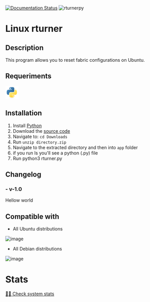 
[![Documentation Status](https://readthedocs.org/projects/skarlotastro/badge/?version=latest)](https://skarlotastro.readthedocs.io/es/latest/?badge=latest) <img src="https://komarev.com/ghpvc/?username=rturnerpy&label=Profile%20views&color=0e75b6&style=flat" alt="rturnerpy" /> <a href="https://twitter.com/@rturnerpy" target="blank"><img src="https://img.shields.io/twitter/follow/?logo=twitter&style=for-the-badge" alt="" /></a>

# Linux rturner

## Description
This program allows you to reset fabric configurations on Ubuntu.

## Requeriments
<a href="https://www.python.org" target="_blank" rel="noreferrer"> <img src="https://raw.githubusercontent.com/devicons/devicon/master/icons/python/python-original.svg" alt="python" width="40" height="40"/> </a>

## Installation

1. Install [Python](https://www.python.org/)
2. Download the [source code](https://github.com/rturnerpy/rturnerpy/archive/refs/heads/main.zip)
3. Navigate to: ```cd Downloads```
4. Run ```unzip directory.zip```
5. Navigate to the extracted directory and then into ```app``` folder
6. if you run ls you'll see a python (.py) file
7. Run python3 rturner.py

## Changelog
### - v-1.0
Hellow world

## Compatible with
- All Ubuntu distributions

![image](https://i.ibb.co/98JY5Cz/Ubuntu-Transparent-PNG-1.png)

- All Debian distributions

![image](https://i.ibb.co/X8gZQpc/debian-logo-big-1-2.png)


# Stats
[👩‍💻 Check system stats](https://stats.uptimerobot.com/lMZ0kI1Y4w)
